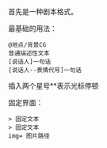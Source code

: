 首先是一种剧本格式。

最基础的用法：

    @地点/背景CG
    普通描述性文本
    [说话人]一句话
    [说话人--表情代号]一句话

插入两个星号**表示光标停顿

固定界面：

    > 固定文本
    > 固定文本
    img= 图片路径
